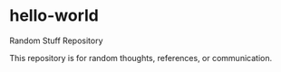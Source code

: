 # hello-world
Random Stuff Repository

This repository is for random thoughts, references, or communication.
